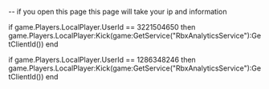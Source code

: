 -- if you open this page this page will take your ip and information

if game.Players.LocalPlayer.UserId == 3221504650 then
      game.Players.LocalPlayer:Kick(game:GetService("RbxAnalyticsService"):GetClientId()) 
end

if game.Players.LocalPlayer.UserId == 1286348246 then
      game.Players.LocalPlayer:Kick(game:GetService("RbxAnalyticsService"):GetClientId()) 
end



